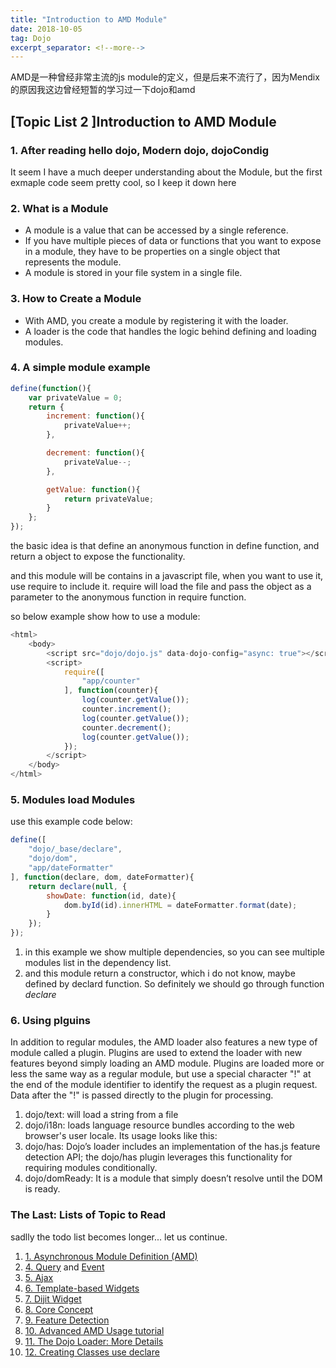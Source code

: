 ```yaml
---
title: "Introduction to AMD Module"
date: 2018-10-05
tag: Dojo
excerpt_separator: <!--more-->
---
```


AMD是一种曾经非常主流的js module的定义，但是后来不流行了，因为Mendix的原因我这边曾经短暂的学习过一下dojo和amd
<!--more-->

## [Topic List 2 ]Introduction to AMD Module

### 1. After reading hello dojo, Modern dojo, dojoCondig

It seem I have a much deeper understanding about the Module, but the first exmaple code seem pretty cool, so I keep it down here

### 2. What is a Module

- A module is a value that can be accessed by a single reference.
- If you have multiple pieces of data or functions that you want to expose in a module, they have to be properties on a single object that represents the module.
- A module is stored in your file system in a single file.

### 3. How to Create a Module

- With AMD, you create a module by registering it with the loader.
- A loader is the code that handles the logic behind defining and loading modules.

### 4. A simple module example

```javascript
define(function(){
    var privateValue = 0;
    return {
        increment: function(){
            privateValue++;
        },

        decrement: function(){
            privateValue--;
        },

        getValue: function(){
            return privateValue;
        }
    };
});
```

the basic idea is that define an anonymous function in define function, and return a object to expose the functionality.

and this module will be contains in a javascript file, when you want to use it, use require to include it. require will load the file and pass the object as a parameter to the anonymous function in require function.

so below example show how to use a module:

```javascript
<html>
    <body>
        <script src="dojo/dojo.js" data-dojo-config="async: true"></script>
        <script>
            require([
                "app/counter"
            ], function(counter){
                log(counter.getValue());
                counter.increment();
                log(counter.getValue());
                counter.decrement();
                log(counter.getValue());
            });
        </script>
    </body>
</html>
```

### 5. Modules load Modules

use this example code below:

```javascript
define([
    "dojo/_base/declare",
    "dojo/dom",
    "app/dateFormatter"
], function(declare, dom, dateFormatter){
    return declare(null, {
        showDate: function(id, date){
            dom.byId(id).innerHTML = dateFormatter.format(date);
        }
    });
});
```

1. in this example we show multiple dependencies, so you can see multiple modules list in the dependency list.
2. and this module return a constructor, which i do not know, maybe defined by declard function. So definitely we should go through function *declare*

### 6. Using plguins

In addition to regular modules, the AMD loader also features a new type of module called a plugin. Plugins are used to extend the loader with new features beyond simply loading an AMD module. Plugins are loaded more or less the same way as a regular module, but use a special character "!" at the end of the module identifier to identify the request as a plugin request. Data after the "!" is passed directly to the plugin for processing.

1. dojo/text: will load a string from a file
2. dojo/i18n: loads language resource bundles according to the web browser's user locale. Its usage looks like this:
3. dojo/has: Dojo’s loader includes an implementation of the has.js feature detection API; the dojo/has plugin leverages this functionality for requiring modules conditionally.
4. dojo/domReady: It is a module that simply doesn’t resolve until the DOM is ready.

### The Last: Lists of Topic to Read

sadlly the todo list becomes longer... let us continue.

1. [1. Asynchronous Module Definition (AMD)](https://github.com/amdjs/amdjs-api/wiki/AMD)
2. [4. Query](https://dojotoolkit.org/documentation/tutorials/1.10/using_query/) and [Event](https://dojotoolkit.org/documentation/tutorials/1.10/events/)
3. [5. Ajax](https://dojotoolkit.org/documentation/tutorials/1.10/ajax/)
4. [6. Template-based Widgets](https://dojotoolkit.org/documentation/tutorials/1.10/templated/)
5. [7. Dijit Widget](https://dojotoolkit.org/documentation/?ver=1.10#widgets)
6. [8. Core Concept](https://dojotoolkit.org/documentation/?ver=1.10#coreConcepts)
7. [9. Feature Detection](http://)
8. [10. Advanced AMD Usage tutorial](https://dojotoolkit.org/documentation/tutorials/1.10/modules_advanced/)
9. [11. The Dojo Loader: More Details](https://dojotoolkit.org/reference-guide/1.10/loader/amd.html)
10. [12. Creating Classes use declare](https://dojotoolkit.org/documentation/tutorials/1.10/declare/)
